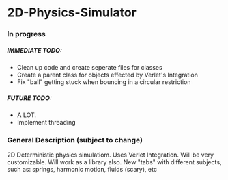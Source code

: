 # 2D-Physics-Simulator

### In progress


##### IMMEDIATE TODO:

* Clean up code and create seperate files for classes
* Create a parent class for objects effected by Verlet's Integration
* Fix "ball" getting stuck when bouncing in a circular restriction

##### FUTURE TODO:
* A LOT.
* Implement threading


### General Description (subject to change)

2D Deterministic physics simulatiom.
Uses Verlet Integration.
Will be very customizable.
Will work as a library also.
New "tabs" with different subjects, such as: springs, harmonic motion, fluids (scary), etc

